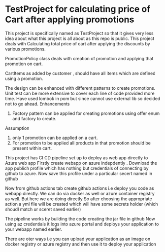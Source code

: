 # TestProject for calculating price of Cart after applying promotions
This project is specifically named as TestProject so that it gives very less idea about what this project is all about as this repo is public.
This project deals with Calculating total price of cart after applying the discounts by various promotions.

PromotionPolicy class deals with creation of promotion and applying that promotion on cart.

CartItems as added by customer , should have all items which are defined using a promotion.

The design can be enhanced with different patterns to create promotions.
Unit test can be more extensive to cover each line of code provided more time.
Have used lombok in pom but since cannot use external lib so decided not to go ahead.
Enhancements
1) Factory pattern can be applied for creating promotions using offer enum and factory to create.

Assumption
1) only 1 promotion can be applied on a cart.
2) For promotion to be applied all products in that promotion should be present within cart.

This project has CI CD pipeline set up to deploy as web app directly to Azure web app 
Firstly create webapp on azure indepdently . Download the app publich profile which has nothing but credentials of connecting by github to azure.
Now save this profile under a particular secert named in github

Now from github actions tab create github actions i.e deploy you code as webapp directly. We can do via docker as well or azure container registry as well.
But here we are doing directly
So after choosing the appropriate action a yml file will be created which will have some secrets holder (which shoudl match ur sceret saved earlier)

The pipeline works by 
building the code
creating the jar file in github
Now using az credentials it logs into azure portal and deploys your application to your webapp named earlier.

There are oter ways i.e you can upload your application as an image on docker registry or azure registry and then use it to deploy your application
